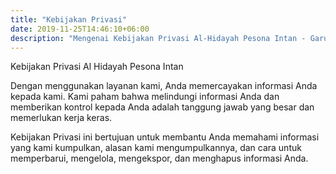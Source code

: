 ```yaml
---
title: "Kebijakan Privasi"
date: 2019-11-25T14:46:10+06:00
description: "Mengenai Kebijakan Privasi Al-Hidayah Pesona Intan - Garut"
---
```



Kebijakan Privasi Al Hidayah Pesona Intan

Dengan menggunakan layanan kami, Anda memercayakan informasi Anda kepada kami. Kami paham bahwa melindungi informasi Anda dan memberikan kontrol kepada Anda adalah tanggung jawab yang besar dan memerlukan kerja keras.

Kebijakan Privasi ini bertujuan untuk membantu Anda memahami informasi yang kami kumpulkan, alasan kami mengumpulkannya, dan cara untuk memperbarui, mengelola, mengekspor, dan menghapus informasi Anda.

